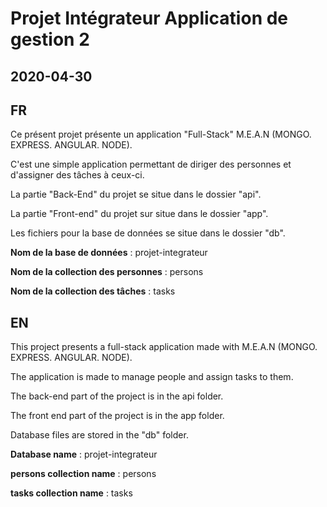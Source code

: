 # Projet Intégrateur Application de gestion 2

## 2020-04-30

## FR

Ce présent projet présente un application "Full-Stack" M.E.A.N (MONGO. EXPRESS. ANGULAR. NODE).

C'est une simple application permettant de diriger des personnes et d'assigner des tâches à ceux-ci.

La partie "Back-End" du projet se situe dans le dossier "api".

La partie "Front-end" du projet sur situe dans le dossier "app".

Les fichiers pour la base de données se situe dans le dossier "db". 

**Nom de la base de données** : projet-integrateur

**Nom de la collection des personnes** : persons

**Nom de la collection des tâches** : tasks

## EN

This project presents a full-stack application made with M.E.A.N (MONGO. EXPRESS. ANGULAR. NODE).

The application is made to manage people and assign tasks to them.

The back-end part of the project is in the api folder.

The front end part of the project is in the app folder.

Database files are stored in the "db" folder.

**Database name** : projet-integrateur

**persons collection name** : persons

**tasks collection name** : tasks


